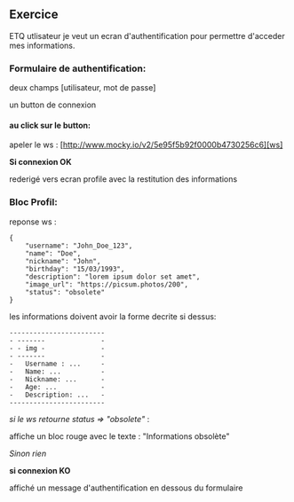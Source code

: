 ## Exercice

ETQ utlisateur je veut un ecran d'authentification pour permettre d'acceder mes informations.

### Formulaire de authentification:
deux champs [utilisateur, mot de passe]

un button de connexion
#### au click sur le button:
apeler le ws : [http://www.mocky.io/v2/5e95f5b92f0000b4730256c6][ws]

**Si connexion OK**
        
rederigé vers ecran profile avec la restitution des informations

### Bloc Profil:
reponse ws :

    {
        "username": "John_Doe_123",
        "name": "Doe",
        "nickname": "John",
        "birthday": "15/03/1993",
        "description": "lorem ipsum dolor set amet",
        "image_url": "https://picsum.photos/200",
        "status": "obsolete"
    }

les informations doivent avoir la forme decrite si dessus:


    ------------------------
    - -------              -
    - - img -              -
    - -------              -
    -   Username : ...     -
    -   Name: ...          -
    -   Nickname: ...      -
    -   Age: ...           -
    -   Description: ...   -
    ------------------------
    
_si le ws retourne status => "obsolete"_ : 

affiche un bloc rouge avec le texte : "Informations obsolète"

_Sinon rien_

    
**si connexion KO**

affiché un message d'authentification en dessous du formulaire

[ws]: http://www.mocky.io/v2/5e95f5b92f0000b4730256c6
